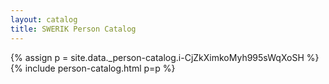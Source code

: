 ```yaml
---
layout: catalog
title: SWERIK Person Catalog
---
```

{% assign p = site.data._person-catalog.i-CjZkXimkoMyh995sWqXoSH %}
{% include person-catalog.html p=p %}


